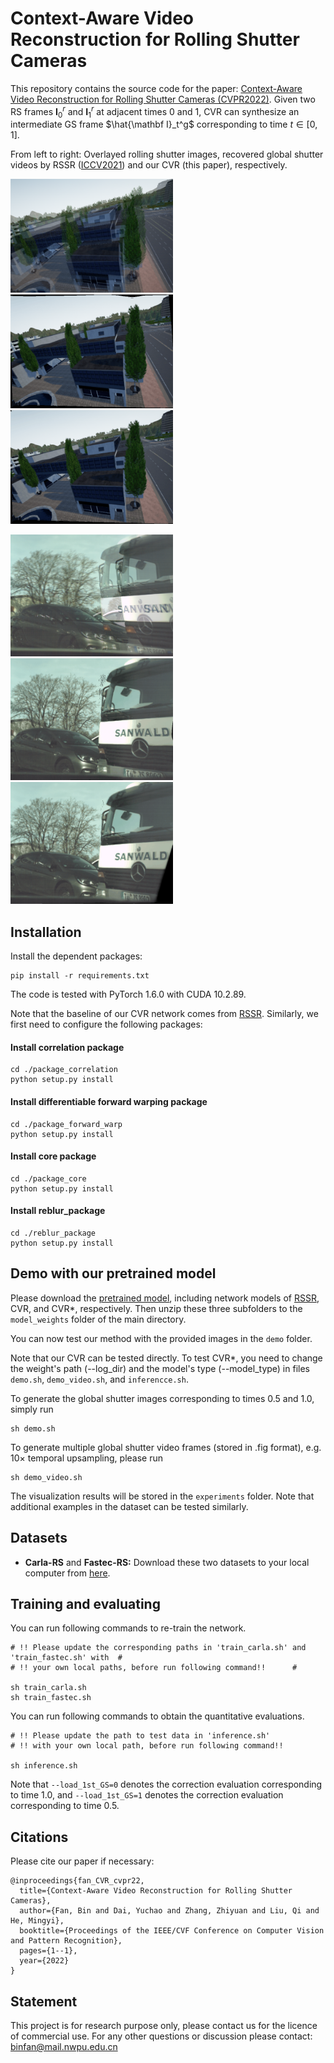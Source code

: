 # Context-Aware Video Reconstruction for Rolling Shutter Cameras

This repository contains the source code for the paper: [Context-Aware Video Reconstruction for Rolling Shutter Cameras (CVPR2022)](path).
Given two RS frames ${\mathbf I}^r_0$ and ${\mathbf I}^r_1$ at adjacent times 0 and 1, CVR can synthesize an intermediate GS frame $\hat{\mathbf I}_t^g$ corresponding to time $t \in [0,1]$.

From left to right: Overlayed rolling shutter images, recovered global shutter videos by RSSR ([ICCV2021](https://openaccess.thecvf.com/content/ICCV2021/papers/Fan_Inverting_a_Rolling_Shutter_Camera_Bring_Rolling_Shutter_Images_to_ICCV_2021_paper.pdf)) and our CVR (this paper), respectively.

<img src="result_demo/fountain_overlay.png" width='260px'/> <img src="result_demo/fountain_rssr.gif" width='260px'/> <img src="result_demo/fountain_cvr.gif" width='260px'/>

<img src="result_demo/bus_overlay.png" width='260px'/> <img src="result_demo/bus_rssr.gif" width='260px'/> <img src="result_demo/bus_cvr.gif" width='260px'/>


## Installation
Install the dependent packages:
```
pip install -r requirements.txt
```
The code is tested with PyTorch 1.6.0 with CUDA 10.2.89.

Note that the baseline of our CVR network comes from [RSSR](https://github.com/GitCVfb/RSSR). 
Similarly, we first need to configure the following packages:

#### Install correlation package
```
cd ./package_correlation
python setup.py install
```
#### Install differentiable forward warping package
```
cd ./package_forward_warp
python setup.py install
```
#### Install core package
```
cd ./package_core
python setup.py install
```
#### Install reblur_package
```
cd ./reblur_package
python setup.py install
```
## Demo with our pretrained model
Please download the [pretrained model](https://drive.google.com/drive/folders/11aciusk4wBfKffgoflywKVZTpDW_QdtS?usp=sharing), including network models of [RSSR](https://github.com/GitCVfb/RSSR), CVR, and CVR*, respectively. Then unzip these three subfolders to the `model_weights` folder of the main directory.

You can now test our method with the provided images in the `demo` folder.

Note that our CVR can be tested directly.
To test CVR*, you need to change the weight's path (--log_dir) and the model's type (--model_type) in files `demo.sh`, `demo_video.sh`, and `inferencce.sh`.

To generate the global shutter images corresponding to times 0.5 and 1.0, simply run
```
sh demo.sh
```
To generate multiple global shutter video frames (stored in .fig format), e.g. 10× temporal upsampling, please run
```
sh demo_video.sh
```
The visualization results will be stored in the `experiments` folder. Note that additional examples in the dataset can be tested similarly.

## Datasets
- **Carla-RS** and **Fastec-RS:** Download these two datasets to your local computer from [here](https://github.com/ethliup/DeepUnrollNet).

## Training and evaluating
You can run following commands to re-train the network.
```
# !! Please update the corresponding paths in 'train_carla.sh' and 'train_fastec.sh' with  #
# !! your own local paths, before run following command!!      #

sh train_carla.sh
sh train_fastec.sh
```

You can run following commands to obtain the quantitative evaluations.
```
# !! Please update the path to test data in 'inference.sh'
# !! with your own local path, before run following command!!

sh inference.sh
```
Note that `--load_1st_GS=0` denotes the correction evaluation corresponding to time 1.0, and `--load_1st_GS=1` denotes the correction evaluation corresponding to time 0.5.

## Citations
Please cite our paper if necessary:
```
@inproceedings{fan_CVR_cvpr22,
  title={Context-Aware Video Reconstruction for Rolling Shutter Cameras},
  author={Fan, Bin and Dai, Yuchao and Zhang, Zhiyuan and Liu, Qi and He, Mingyi},
  booktitle={Proceedings of the IEEE/CVF Conference on Computer Vision and Pattern Recognition},
  pages={1--1},
  year={2022}
}
```

## Statement
This project is for research purpose only, please contact us for the licence of commercial use. For any other questions or discussion please contact: binfan@mail.nwpu.edu.cn
